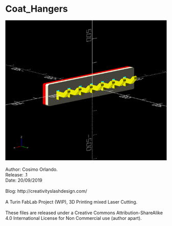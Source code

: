 # Coat_Hangers
<div style="text-align: center;">
<a href="https://github.com/cosmok82/Coat_Hangers/blob/master/coat_hangers.png?raw=true">
<img alt="img" src="https://github.com/cosmok82/Coat_Hangers/blob/master/coat_hangers.png?raw=true">
</a>
</div>
<br>
Author: Cosimo Orlando.<br>
Release: .1<br>
Date: 20/09/2019<br>
<br>
Blog: http://creativityslashdesign.com/<br>
<br>
A Turin FabLab Project (WIP), 3D Printing mixed Laser Cutting.<br>
<br>
These files are released under a Creative Commons Attribution-ShareAlike 4.0 International License for Non Commercial use (author apart). 
